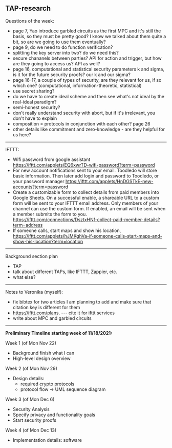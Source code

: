 TAP-research
------------

Questions of the week:
- page 7, Yao introduce garbled circuits as the first MPC and it's still the basis, so they must be pretty good? I know we talked about them quite a bit, so are we going to use them eventually?
- page 9, do we need to do function verification?
- splitting the key server into two? do we need this?
- secure chananels between parties? API for action and trigger, but how are they going to access us? API as well?
- page 16, computational and statistical security parameters k and sigma, is it for the future security proofs? our k and our sigma?
- page 16-17, a couple of types of security, are they relevant for us, if so which one? (computational, information-theoretic, statistical)
- use secret sharing?
- do we have to create ideal scheme and then see what's not ideal by the real-ideal paradigm?
- semi-honest security?
- don't really understand security with abort, but if it's irrelevant, you don't have to explain
- composition = protocols in conjunction with each other? page 26
- other details like commitment and zero-knowledge - are they helpful for us here?

------
IFTTT:
- Wifi password from google assistant https://ifttt.com/applets/EQ6xwrTD-wifi-password?term=password
- For new account notifications sent to your email. Toodledo will store basic information. Then later add login and password to Toodledo, or your password manager https://ifttt.com/applets/HnDGSTkE-new-accounts?term=password
- Create a customizable form to collect details from paid members into Google Sheets. On a successful enable, a shareable URL to a custom form will be sent to your IFTTT email address. Only members of your channel can use the custom form. If enabled, an email will be sent when a member submits the form to you. https://ifttt.com/connections/DsztxHNf-collect-paid-member-details?term=address
- If someone calls, start maps and show his location, https://ifttt.com/applets/hJMKghVa-if-someone-calls-start-maps-and-show-his-location?term=location
---------

Background section plan
- TAP
- talk about different TAPs, like IFTTT, Zappier, etc.
- what else? 
----------

Notes to Veronika (myself):
- fix bibtex for two articles I am planning to add and make sure that citation key is different for them
- https://ifttt.com/plans. --- cite it for ifttt services
- write about MPC and garbled circuits

----------
**Preliminary Timeline starting week of 11/18/2021:**

  Week 1 (of Mon Nov 22)
  - Background finish what I can
  - High-level design overview

  Week 2 (of Mon Nov 29)
  - Design details:
    * required crypto protocols
    * protocol flow -> UML sequence diagram

  Week 3 (of Mon Dec 6)
  - Security Analysis
  - Specify privacy and functionality goals
  - Start security proofs

  Week 4 (of Mon Dec 13)
  - Implementation details: software
